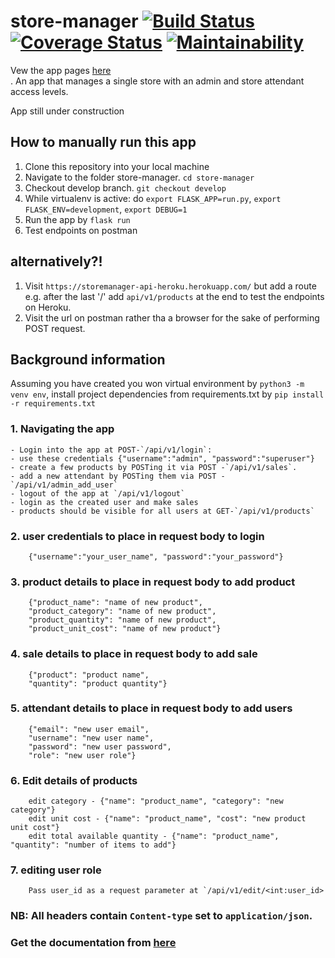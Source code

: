 # store-manager  [![Build Status](https://travis-ci.org/DennisMufasa/store-manager.svg?branch=develop)](https://travis-ci.org/DennisMufasa/store-manager) [![Coverage Status](https://coveralls.io/repos/github/DennisMufasa/store-manager/badge.svg?branch=develop)](https://coveralls.io/github/DennisMufasa/store-manager?branch=develop) [![Maintainability](https://api.codeclimate.com/v1/badges/68fe4d63a01677d4799a/maintainability)](https://codeclimate.com/github/DennisMufasa/store-manager/maintainability)
Vew the app pages <a href="https://dennismufasa.github.io/store-manager/templates/">here</a><br>.
An app that manages a single store with an admin and store attendant access levels.


App still under construction

## How to manually run this app
1. Clone this repository into your local machine
2. Navigate to the folder store-manager. `cd store-manager`
3. Checkout develop branch. `git checkout develop`
4. While virtualenv is active: do `export FLASK_APP=run.py`, `export FLASK_ENV=development`, `export DEBUG=1`
5. Run the app by `flask run`
6. Test endpoints on postman

## alternatively?!
1. Visit `https://storemanager-api-heroku.herokuapp.com/` but add a route e.g. after the last '/' add `api/v1/products` at the end to test       the endpoints on Heroku.
2. Visit the url on postman rather tha a browser for the sake of performing POST request.

## Background information
Assuming you have created you won virtual environment by `python3 -m venv env`, install project dependencies from requirements.txt by `pip install -r requirements.txt`
### 1. Navigating the app
    - Login into the app at POST-`/api/v1/login`:
    - use these credentials {"username":"admin", "password":"superuser"}
    - create a few products by POSTing it via POST -`/api/v1/sales`.
    - add a new attendant by POSTing them via POST -`/api/v1/admin_add_user`
    - logout of the app at `/api/v1/logout`
    - login as the created user and make sales
    - products should be visible for all users at GET-`/api/v1/products`

### 2. user credentials to place in request body to login
        {"username":"your_user_name", "password":"your_password"}

### 3. product details to place in request body to add product
        {"product_name": "name of new product",
        "product_category": "name of new product",
        "product_quantity": "name of new product",
        "product_unit_cost": "name of new product"}

### 4. sale details to place in request body to add sale
        {"product": "product name",
        "quantity": "product quantity"}

### 5. attendant details to place in request body to add users
        {"email": "new user email",
        "username": "new user name",
        "password": "new user password",
        "role": "new user role"}

### 6. Edit details of products
        edit category - {"name": "product_name", "category": "new category"}
        edit unit cost - {"name": "product_name", "cost": "new product unit cost"}
        edit total available quantity - {"name": "product_name", "quantity": "number of items to add"}

### 7. editing user role
        Pass user_id as a request parameter at `/api/v1/edit/<int:user_id>


### NB: All headers contain `Content-type` set to `application/json`.
###    Get the documentation from <a href="https://documenter.getpostman.com/view/3964097/RWgwQaqV">here</a>
